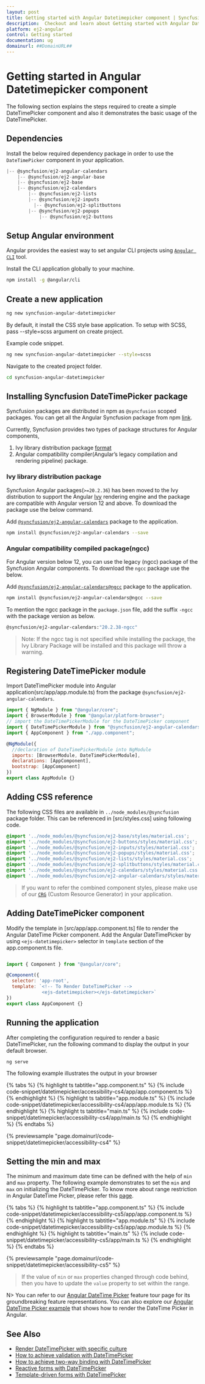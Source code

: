 ```yaml
---
layout: post
title: Getting started with Angular Datetimepicker component | Syncfusion
description:  Checkout and learn about Getting started with Angular Datetimepicker component of Syncfusion Essential JS 2 and more details.
platform: ej2-angular
control: Getting started 
documentation: ug
domainurl: ##DomainURL##
---
```


# Getting started in Angular Datetimepicker component

The following section explains the steps required to create a
simple DateTimePicker component and also it demonstrates the basic usage of the DateTimePicker.

## Dependencies

Install the below required dependency package in order to use the `DateTimePicker` component in your application.

```javascript
|-- @syncfusion/ej2-angular-calendars
    |-- @syncfusion/ej2-angular-base
    |-- @syncfusion/ej2-base
    |-- @syncfusion/ej2-calendars
        |-- @syncfusion/ej2-lists
        |-- @syncfusion/ej2-inputs
          |-- @syncfusion/ej2-splitbuttons
        |-- @syncfusion/ej2-popups
            |-- @syncfusion/ej2-buttons
```

## Setup Angular environment

Angular provides the easiest way to set angular CLI projects using [`Angular CLI`](https://github.com/angular/angular-cli) tool.

Install the CLI application globally to your machine.

```bash
npm install -g @angular/cli
```

## Create a new application

```bash
ng new syncfusion-angular-datetimepicker
```

By default, it install the CSS style base application. To setup with SCSS, pass --style=scss argument on create project.

Example code snippet.

```bash
ng new syncfusion-angular-datetimepicker --style=scss
```

Navigate to the created project folder.

```bash
cd syncfusion-angular-datetimepicker
```

## Installing Syncfusion DateTimePicker package

Syncfusion packages are distributed in npm as `@syncfusion` scoped packages. You can get all the Angular Syncfusion package from npm [link]( https://www.npmjs.com/search?q=%40syncfusion%2Fej2-angular- ).

Currently, Syncfusion provides two types of package structures for Angular components,
1. Ivy library distribution package [format](https://angular.io/guide/angular-package-format#angular-package-format)
2. Angular compatibility compiler(Angular’s legacy compilation and rendering pipeline) package.

### Ivy library distribution package

Syncfusion Angular packages(`>=20.2.36`) has been moved to the Ivy distribution to support the Angular [Ivy](https://docs.angular.lat/guide/ivy) rendering engine and the package are compatible with Angular version 12 and above. To download the package use the below command.

Add [`@syncfusion/ej2-angular-calendars`](https://www.npmjs.com/package/@syncfusion/ej2-angular-calendars/v/20.2.38) package to the application.

```bash
npm install @syncfusion/ej2-angular-calendars --save
```

### Angular compatibility compiled package(ngcc)

For Angular version below 12, you can use the legacy (ngcc) package of the Syncfusion Angular components. To download the `ngcc` package use the below.

Add [`@syncfusion/ej2-angular-calendars@ngcc`](https://www.npmjs.com/package/@syncfusion/ej2-angular-calendars/v/20.2.38-ngcc) package to the application.

```bash
npm install @syncfusion/ej2-angular-calendars@ngcc --save
```

To mention the ngcc package in the `package.json` file, add the suffix `-ngcc` with the package version as below.

```bash
@syncfusion/ej2-angular-calendars:"20.2.38-ngcc"
```

>Note: If the ngcc tag is not specified while installing the package, the Ivy Library Package will be installed and this package will throw a warning.

## Registering DateTimePicker module

Import DateTimePicker module into Angular application(src/app/app.module.ts) from the package `@syncfusion/ej2-angular-calendars`.

```javascript
import { NgModule } from "@angular/core";
import { BrowserModule } from "@angular/platform-browser";
// import the DateTimePickerModule for the DateTimePicker component
import { DateTimePickerModule } from "@syncfusion/ej2-angular-calendars";
import { AppComponent } from "./app.component";

@NgModule({
  //declaration of DateTimePickerModule into NgModule
  imports: [BrowserModule, DateTimePickerModule],
  declarations: [AppComponent],
  bootstrap: [AppComponent]
})
export class AppModule {}
```

## Adding CSS reference

The following CSS files are available in  `../node_modules/@syncfusion`  package folder.
This can be referenced in [src/styles.css] using following code.

```css
@import '../node_modules/@syncfusion/ej2-base/styles/material.css';
@import '../node_modules/@syncfusion/ej2-buttons/styles/material.css';
@import '../node_modules/@syncfusion/ej2-inputs/styles/material.css';
@import '../node_modules/@syncfusion/ej2-popups/styles/material.css';
@import '../node_modules/@syncfusion/ej2-lists/styles/material.css';
@import '../node_modules/@syncfusion/ej2-splitbuttons/styles/material.css';
@import '../node_modules/@syncfusion/ej2-calendars/styles/material.css';
@import '../node_modules/@syncfusion/ej2-angular-calendars/styles/material.css';
```

>If you want to refer the combined component styles, please make use of our [`CRG`](https://crg.syncfusion.com/) (Custom Resource Generator) in your application.

## Adding DateTimePicker component

Modify the template in [src/app/app.component.ts] file to render the Angular DateTime Picker component.
Add the Angular DateTimePicker by using `<ejs-datetimepicker>` selector in `template` section of the app.component.ts file.

```javascript

import { Component } from "@angular/core";

@Component({
  selector: 'app-root',
  template: `<!-- To Render DateTimePicker -->
             <ejs-datetimepicker></ejs-datetimepicker>`
})
export class AppComponent {}

```

## Running the application

After completing the configuration required to render a basic DateTimePicker, run the following command to
display the output in your default browser.

```
ng serve
```

The following example illustrates the output in your browser

{% tabs %}
{% highlight ts tabtitle="app.component.ts" %}
{% include code-snippet/datetimepicker/accessibility-cs4/app/app.component.ts %}
{% endhighlight %}
{% highlight ts tabtitle="app.module.ts" %}
{% include code-snippet/datetimepicker/accessibility-cs4/app/app.module.ts %}
{% endhighlight %}
{% highlight ts tabtitle="main.ts" %}
{% include code-snippet/datetimepicker/accessibility-cs4/app/main.ts %}
{% endhighlight %}
{% endtabs %}
  
{% previewsample "page.domainurl/code-snippet/datetimepicker/accessibility-cs4" %}

## Setting the min and max

The minimum and maximum date time can be defined with the help of `min` and `max` property. The following example demonstrates to set the `min` and `max` on initializing the DateTimePicker. To know more about range restriction in Angular DateTime Picker, please refer this [page](./date-time-range).

{% tabs %}
{% highlight ts tabtitle="app.component.ts" %}
{% include code-snippet/datetimepicker/accessibility-cs5/app/app.component.ts %}
{% endhighlight %}
{% highlight ts tabtitle="app.module.ts" %}
{% include code-snippet/datetimepicker/accessibility-cs5/app/app.module.ts %}
{% endhighlight %}
{% highlight ts tabtitle="main.ts" %}
{% include code-snippet/datetimepicker/accessibility-cs5/app/main.ts %}
{% endhighlight %}
{% endtabs %}
  
{% previewsample "page.domainurl/code-snippet/datetimepicker/accessibility-cs5" %}

> If the value of `min` or `max` properties
changed through code behind, then you have to
update the `value` property to set within the
range.

N> You can refer to our [Angular DateTime Picker]( https://www.syncfusion.com/angular-ui-components/angular-datetime-picker) feature tour page for its groundbreaking feature representations. You can also explore our [Angular DateTime Picker example](https://ej2.syncfusion.com/angular/demos/#/material/datetimepicker/default) that shows how to render the DateTime Picker in Angular.

## See Also

* [Render DateTimePicker with specific culture](./globalization)
* [How to achieve validation with DateTimePicker](./how-to/custom-validation-using-form-validator)
* [How to achieve two-way binding with DateTimePicker](./how-to/two-way-binding)
* [Reactive forms with DateTimePicker](./how-to/reactive-form)
* [Template-driven forms with DateTimePicker](./how-to/template-driven-forms)
